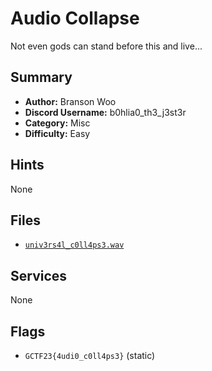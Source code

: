# Audio Collapse
Not even gods can stand before this and live...

## Summary
- **Author:** Branson Woo
- **Discord Username:** b0hlia0_th3_j3st3r
- **Category:** Misc
- **Difficulty:** Easy

## Hints
None

## Files
- [`univ3rs4l_c0ll4ps3.wav`](dist\univ3rs4l_c0ll4ps3.wav)


## Services
None

## Flags
- `GCTF23{4udi0_c0ll4ps3}` (static)
